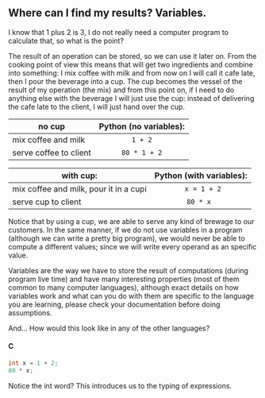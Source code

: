 ## Where can I find my results? Variables.
I know that 1 plus 2 is 3, I do not really need a computer program to calculate that, so what is the point?

The result of an operation can be stored, so we can use it later on. From the cooking point of view this means that will get two ingredients and combine into something: I mix coffee with milk and from now on I will call it cafe late, then I pour the beverage into a cup. The cup becomes the vessel of the result of my operation (the mix) and from this point on, if I need to do anything else with the beverage I will just use the cup: instead of delivering the cafe late to the client, I will just hand over the cup.


| no cup        | Python (no variables):  | 
| ------------- |:-------------:| 
| mix coffee and milk       | ```1 + 2```    | 
| serve coffee to client    | ``` 80 * 1 + 2 ``` |   

| with cup:	 | Python (with variables): |
| ------------- |:-------------:| 
| mix coffee and milk, pour it in a cupi | ```	x = 1 + 2 ``` |
| serve cup to client | ```80 * x ```|

Notice that by using a cup, we are able to serve any kind of brewage to our customers. In the same manner, if we do not use variables in a program (although we can write a pretty big program), we would never be able to compute a different values; since we will write every operand as an specific value.

Variables are the way we have to store the result of computations (during program live time) and have many interesting properties (most of them common to many computer languages), although exact details on how variables work and what can you do with them are specific to the language you are learning, please check your documentation before doing assumptions.

And... How would this look like in any of the other languages?

#### C
```C
int x = 1 + 2;
80 * x;
```
Notice the int word? This introduces us to the typing of expressions.


